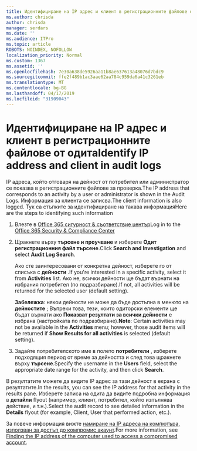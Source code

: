 ```yaml
---
title: Идентифициране на IP адрес и клиент в регистрационните файлове от одита
ms.author: chrisda
author: chrisda
manager: serdars
ms.date: ''
ms.audience: ITPro
ms.topic: article
ROBOTS: NOINDEX, NOFOLLOW
localization_priority: Normal
ms.custom: 1367
ms.assetid: ''
ms.openlocfilehash: 7e30a638de5926aa11b8ae637613a48076d7bdc9
ms.sourcegitcommit: ffe2f489b1ac3aae62aa784c959da6a41c3261eb
ms.translationtype: MT
ms.contentlocale: bg-BG
ms.lasthandoff: 04/17/2019
ms.locfileid: "31909043"
---
```

# <a name="identify-ip-address-and-client-in-audit-logs"></a><span data-ttu-id="9adb4-102">Идентифициране на IP адрес и клиент в регистрационните файлове от одита</span><span class="sxs-lookup"><span data-stu-id="9adb4-102">Identify IP address and client in audit logs</span></span>

<span data-ttu-id="9adb4-103">IP адреса, който отговаря на дейност от потребител или администратор се показва в регистрационните файлове за проверка.</span><span class="sxs-lookup"><span data-stu-id="9adb4-103">The IP address that corresponds to an activity by a user or administrator is shown in the Audit Logs.</span></span> <span data-ttu-id="9adb4-104">Информация за клиента се записва.</span><span class="sxs-lookup"><span data-stu-id="9adb4-104">The client information is also logged.</span></span> <span data-ttu-id="9adb4-105">Тук са стъпките за идентифициране на такава информация</span><span class="sxs-lookup"><span data-stu-id="9adb4-105">Here are the steps to identifying such information</span></span>

1. <span data-ttu-id="9adb4-106">Влезте в [Office 365 сигурност & съответствие център](https://protection.office.com/)</span><span class="sxs-lookup"><span data-stu-id="9adb4-106">Log in to the [Office 365 Security & Compliance Center](https://protection.office.com/)</span></span>

2. <span data-ttu-id="9adb4-107">Щракнете върху **търсене и проучване** и изберете **Одит регистрационния файл търсене**.</span><span class="sxs-lookup"><span data-stu-id="9adb4-107">Click **Search and Investigation** and select **Audit Log Search**.</span></span>

   <span data-ttu-id="9adb4-108">Ако сте заинтересовани от конкретна дейност, изберете го от списъка с **дейности** .</span><span class="sxs-lookup"><span data-stu-id="9adb4-108">If you're interested in a specific activity, select it from **Activities** list.</span></span> <span data-ttu-id="9adb4-109">Ако не, всички дейности ще бъдат върнати на избрания потребител (по подразбиране).</span><span class="sxs-lookup"><span data-stu-id="9adb4-109">If not, all activities will be returned for the selected user (default setting).</span></span>

   <span data-ttu-id="9adb4-110">**Забележка**: някои дейности не може да бъде достъпна в менюто на **дейностите** ; Въпреки това, тези, които одиторски елементи ще бъдат върнати ако **Показват резултати за всички дейности** е избрана (настройката по подразбиране).</span><span class="sxs-lookup"><span data-stu-id="9adb4-110">**Note**: Certain activities may not be available in the **Activities** menu; however, those audit items will be returned if **Show Results for all activities** is selected (default setting).</span></span>

3. <span data-ttu-id="9adb4-111">Задайте потребителското име в полето **потребители** , изберете подходящия период от време за дейността и след това щракнете върху **търсене**.</span><span class="sxs-lookup"><span data-stu-id="9adb4-111">Specify the username in the **Users** field, select the appropriate date range for the activity, and then click **Search**.</span></span>

<span data-ttu-id="9adb4-112">В резултатите можете да видите IP адрес за тази дейност в екрана с резултатите.</span><span class="sxs-lookup"><span data-stu-id="9adb4-112">In the results, you can see the IP address for that activity in the results pane.</span></span> <span data-ttu-id="9adb4-113">Изберете записа на одита да видите подробна информация в **детайли** flyout (например, клиент, потребител, който изпълнява действие, и т.н.).</span><span class="sxs-lookup"><span data-stu-id="9adb4-113">Select the audit record to see detailed information in the **Details** flyout (for example, Client, User that performed action, etc.).</span></span>

<span data-ttu-id="9adb4-114">За повече информация вижте [намиране на IP адреса на компютъра, използван за достъп до компромис акаунт](https://docs.microsoft.com/office365/securitycompliance/auditing-troubleshooting-scenarios#finding-the-ip-address-of-the-computer-used-to-access-a-compromised-account).</span><span class="sxs-lookup"><span data-stu-id="9adb4-114">For more information, see [Finding the IP address of the computer used to access a compromised account](https://docs.microsoft.com/office365/securitycompliance/auditing-troubleshooting-scenarios#finding-the-ip-address-of-the-computer-used-to-access-a-compromised-account).</span></span>
